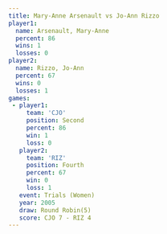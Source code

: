 ```yaml
---
title: Mary-Anne Arsenault vs Jo-Ann Rizzo
player1:                    
  name: Arsenault, Mary-Anne
  percent: 86               
  wins: 1                   
  losses: 0                 
player2:                    
  name: Rizzo, Jo-Ann       
  percent: 67               
  wins: 0                   
  losses: 1                 
games:
 - player1:          
     team: 'CJO'     
     position: Second
     percent: 86     
     win: 1          
     loss: 0         
   player2:          
     team: 'RIZ'     
     position: Fourth
     percent: 67     
     win: 0          
     loss: 1         
   event: Trials (Women)
   year: 2005           
   draw: Round Robin(5) 
   score: CJO 7 - RIZ 4 
---
```

